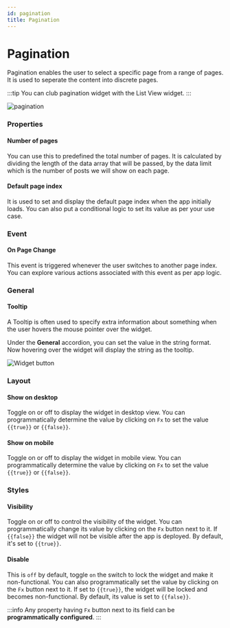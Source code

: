 ```yaml
---
id: pagination
title: Pagination
---
```

# Pagination

Pagination enables the user to select a specific page from a range of pages. It is used to seperate the content into discrete pages.

:::tip
You can club pagination widget with the List View widget.
:::

<img className="screenshot-full" src="/img/widgets/pagination/pagination.png" alt="pagination"/>

### Properties

#### Number of pages

You can use this to predefined the total number of pages. It is calculated by dividing the length of the data array that will be passed, by the data limit which is the number of posts we will show on each page. 

#### Default page index
It is used to set and display the default page index when the app initially loads. You can also put a conditional logic to set its value as per your use case.

### Event 

#### On Page Change

This event is triggered whenever the user switches to another page index. You can explore various actions associated with this event as per app logic.

### General
#### Tooltip

A Tooltip is often used to specify extra information about something when the user hovers the 
mouse pointer over the widget.

Under the <b>General</b> accordion, you can set the value in the string format. 
Now hovering over the widget will display the string as the tooltip.

<div style={{textAlign: 'center'}}>

<img className="screenshot-full" src="/img/tooltip.png" alt="Widget button"/>

</div>

### Layout

#### Show on desktop

Toggle on or off to display the widget in desktop view. You can programmatically determine the value by clicking on `Fx` to set the value `{{true}}` or `{{false}}`.
#### Show on mobile

Toggle on or off to display the widget in mobile view. You can programmatically determine the value by clicking on `Fx` to set the value `{{true}}` or `{{false}}`.

### Styles

#### Visibility

Toggle on or off to control the visibility of the widget. You can programmatically change its value by clicking on the `Fx` button next to it. If `{{false}}` the widget will not be visible after the app is deployed. By default, it's set to `{{true}}`.

#### Disable

This is `off` by default, toggle `on` the switch to lock the widget and make it non-functional. You can also programmatically set the value by clicking on the `Fx` button next to it. If set to `{{true}}`, the widget will be locked and becomes non-functional. By default, its value is set to `{{false}}`.

:::info
Any property having `Fx` button next to its field can be **programmatically configured**.
:::

